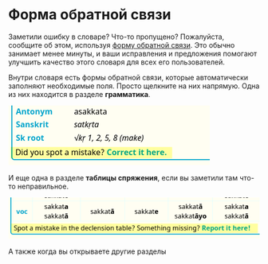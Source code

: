 # Форма обратной связи

Заметили ошибку в словаре? Что-то пропущено? Пожалуйста, сообщите об этом, используя [форму обратной связи](https://docs.google.com/forms/d/e/1FAIpQLSf9boBe7k5tCwq7LdWgBHHGIPVc4ROO5yjVDo1X5LDAxkmGWQ/viewform?usp=pp_url&entry.1433863141=digitalpalidictionary.github.io). Это обычно занимает менее минуты, и ваши исправления и предложения помогают улучшить качество этого словаря для всех его пользователей.

Внутри словаря есть формы обратной связи, которые автоматически заполняют необходимые поля. Просто щелкните на них напрямую. Одна из них находится в разделе **грамматика**.

![image](pics/feedback/grammar.png)

И еще одна в разделе **таблицы спряжения**, если вы заметили там что-то неправильное.

![image](pics/feedback/inflection.png)

А также когда вы открываете другие разделы

